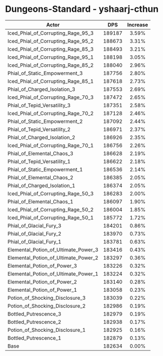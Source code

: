 # Dungeons-Standard - yshaarj-cthun
| Actor | DPS | Increase |
|---|:---:|:---:|
|Iced_Phial_of_Corrupting_Rage_95_3|189187|3.59%|
|Iced_Phial_of_Corrupting_Rage_95_2|188673|3.31%|
|Iced_Phial_of_Corrupting_Rage_85_3|188493|3.21%|
|Iced_Phial_of_Corrupting_Rage_95_1|188198|3.05%|
|Iced_Phial_of_Corrupting_Rage_85_2|188040|2.96%|
|Phial_of_Static_Empowerment_3|187756|2.80%|
|Iced_Phial_of_Corrupting_Rage_85_1|187618|2.73%|
|Phial_of_Charged_Isolation_3|187553|2.69%|
|Iced_Phial_of_Corrupting_Rage_70_3|187472|2.65%|
|Phial_of_Tepid_Versatility_3|187351|2.58%|
|Iced_Phial_of_Corrupting_Rage_70_2|187128|2.46%|
|Phial_of_Static_Empowerment_2|187092|2.44%|
|Phial_of_Tepid_Versatility_2|186971|2.37%|
|Phial_of_Charged_Isolation_2|186926|2.35%|
|Iced_Phial_of_Corrupting_Rage_70_1|186756|2.26%|
|Phial_of_Elemental_Chaos_3|186628|2.19%|
|Phial_of_Tepid_Versatility_1|186622|2.18%|
|Phial_of_Static_Empowerment_1|186536|2.14%|
|Phial_of_Elemental_Chaos_2|186385|2.05%|
|Phial_of_Charged_Isolation_1|186374|2.05%|
|Iced_Phial_of_Corrupting_Rage_50_3|186283|2.00%|
|Phial_of_Elemental_Chaos_1|186097|1.90%|
|Iced_Phial_of_Corrupting_Rage_50_2|186004|1.85%|
|Iced_Phial_of_Corrupting_Rage_50_1|185772|1.72%|
|Phial_of_Glacial_Fury_3|184201|0.86%|
|Phial_of_Glacial_Fury_2|183970|0.73%|
|Phial_of_Glacial_Fury_1|183781|0.63%|
|Elemental_Potion_of_Ultimate_Power_3|183416|0.43%|
|Elemental_Potion_of_Ultimate_Power_2|183297|0.36%|
|Elemental_Potion_of_Power_3|183226|0.32%|
|Elemental_Potion_of_Ultimate_Power_1|183224|0.32%|
|Elemental_Potion_of_Power_2|183140|0.28%|
|Elemental_Potion_of_Power_1|183058|0.23%|
|Potion_of_Shocking_Disclosure_3|183039|0.22%|
|Potion_of_Shocking_Disclosure_2|182986|0.19%|
|Bottled_Putrescence_3|182979|0.19%|
|Bottled_Putrescence_2|182938|0.17%|
|Potion_of_Shocking_Disclosure_1|182925|0.16%|
|Bottled_Putrescence_1|182879|0.13%|
|Base|182634|0.00%|
